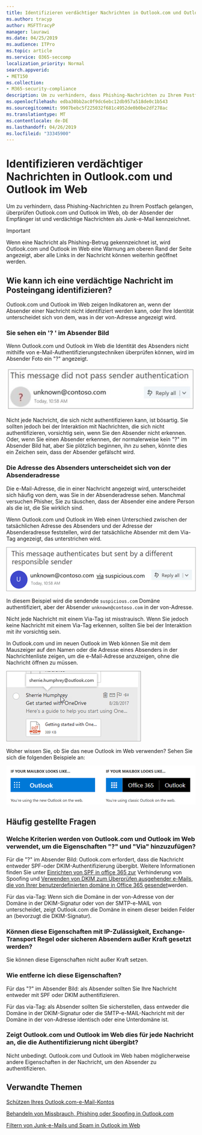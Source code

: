 ```yaml
---
title: Identifizieren verdächtiger Nachrichten in Outlook.com und Outlook im Web
ms.author: tracyp
author: MSFTTracyP
manager: laurawi
ms.date: 04/25/2019
ms.audience: ITPro
ms.topic: article
ms.service: O365-seccomp
localization_priority: Normal
search.appverid:
- MET150
ms.collection:
- M365-security-compliance
description: Um zu verhindern, dass Phishing-Nachrichten zu Ihrem Postfach gelangen, überprüfen Outlook.com und Outlook im Web, ob der Absender der Empfänger ist und verdächtige Nachrichten als Junk-e-Mail kennzeichnet.
ms.openlocfilehash: edba30bb2ac0f9dc6ebc12db957a518de0c1b543
ms.sourcegitcommit: 9907bebc5f225032f681c4952de0b0be2df278ac
ms.translationtype: MT
ms.contentlocale: de-DE
ms.lasthandoff: 04/26/2019
ms.locfileid: "33345900"
---
```

# <a name="identify-suspicious-messages-in-outlookcom-and-outlook-on-the-web"></a>Identifizieren verdächtiger Nachrichten in Outlook.com und Outlook im Web

Um zu verhindern, dass Phishing-Nachrichten zu Ihrem Postfach gelangen, überprüfen Outlook.com und Outlook im Web, ob der Absender der Empfänger ist und verdächtige Nachrichten als Junk-e-Mail kennzeichnet.

> [!IMPORTANT]
> Wenn eine Nachricht als Phishing-Betrug gekennzeichnet ist, wird Outlook.com und Outlook im Web eine Warnung am oberen Rand der Seite angezeigt, aber alle Links in der Nachricht können weiterhin geöffnet werden.

## <a name="how-can-i-identify-a-suspicious-message-in-my-inbox"></a>Wie kann ich eine verdächtige Nachricht im Posteingang identifizieren?

Outlook.com und Outlook im Web zeigen Indikatoren an, wenn der Absender einer Nachricht nicht identifiziert werden kann, oder Ihre Identität unterscheidet sich von dem, was in der von-Adresse angezeigt wird.

### <a name="you-see-a--in-the-sender-image"></a>Sie sehen ein '? ' im Absender Bild

Wenn Outlook.com und Outlook im Web die Identität des Absenders nicht mithilfe von e-Mail-Authentifizierungstechniken überprüfen können, wird im Absender Foto ein "?" angezeigt.

![Nachricht wurde nicht erfolgreich überprüft](media/message-did-not-pass-verification.jpg)

Nicht jede Nachricht, die sich nicht authentifizieren kann, ist bösartig. Sie sollten jedoch bei der Interaktion mit Nachrichten, die sich nicht authentifizieren, vorsichtig sein, wenn Sie den Absender nicht erkennen. Oder, wenn Sie einen Absender erkennen, der normalerweise kein "?" im Absender Bild hat, aber Sie plötzlich beginnen, ihn zu sehen, könnte dies ein Zeichen sein, dass der Absender gefälscht wird.

### <a name="the-senders-address-is-different-than-what-appears-in-the-from-address"></a>Die Adresse des Absenders unterscheidet sich von der Absenderadresse

Die e-Mail-Adresse, die in einer Nachricht angezeigt wird, unterscheidet sich häufig von dem, was Sie in der Absenderadresse sehen. Manchmal versuchen Phisher, Sie zu täuschen, dass der Absender eine andere Person als die ist, die Sie wirklich sind.

Wenn Outlook.com und Outlook im Web einen Unterschied zwischen der tatsächlichen Adresse des Absenders und der Adresse der Absenderadresse feststellen, wird der tatsächliche Absender mit dem Via-Tag angezeigt, das unterstrichen wird.

![nicht überprüfter Absender-Alternativtext](media/unverified-sender-feature1.png)

In diesem Beispiel wird die sendende `suspicious.com` Domäne authentifiziert, aber der Absender `unknown@contoso.com` in der von-Adresse.

Nicht jede Nachricht mit einem Via-Tag ist misstrauisch. Wenn Sie jedoch keine Nachricht mit einem Via-Tag erkennen, sollten Sie bei der Interaktion mit ihr vorsichtig sein.

In Outlook.com und im neuen Outlook im Web können Sie mit dem Mauszeiger auf den Namen oder die Adresse eines Absenders in der Nachrichtenliste zeigen, um die e-Mail-Adresse anzuzeigen, ohne die Nachricht öffnen zu müssen.

![Erste Schritte mit OneDrive](media/get-started-with-onedrive-message.png)

Woher wissen Sie, ob Sie das neue Outlook im Web verwenden? Sehen Sie sich die folgenden Beispiele an:

![Outlook vs Office 365](media/outlook-vs-outlook365.png)

## <a name="frequently-asked-questions"></a>Häufig gestellte Fragen

### <a name="what-criteria-does-outlookcom-and-outlook-on-the-web-use-to-add-the--and-the-via-properties"></a>Welche Kriterien werden von Outlook.com und Outlook im Web verwendet, um die Eigenschaften "?" und "Via" hinzuzufügen?

Für die "?" im Absender Bild: Outlook.com erfordert, dass die Nachricht entweder SPF-oder DKIM-Authentifizierung übergibt. Weitere Informationen finden Sie unter [Einrichten von SPF in office 365 zur](set-up-spf-in-office-365-to-help-prevent-spoofing.md) Verhinderung von Spoofing und [Verwenden von DKIM zum Überprüfen ausgehender e-Mails, die von Ihrer benutzerdefinierten domäne in Office 365 gesendet](use-dkim-to-validate-outbound-email.md)werden.

Für das via-Tag: Wenn sich die Domäne in der von-Adresse von der Domäne in der DKIM-Signatur oder von der SMTP-e-MAIL von unterscheidet, zeigt Outlook.com die Domäne in einem dieser beiden Felder an (bevorzugt die DKIM-Signatur).

### <a name="can-i-override-these-properties-with-ip-allows-exchange-transport-rule-allows-or-safe-senders"></a>Können diese Eigenschaften mit IP-Zulässigkeit, Exchange-Transport Regel oder sicheren Absendern außer Kraft gesetzt werden?

Sie können diese Eigenschaften nicht außer Kraft setzen.

### <a name="how-do-i-remove-these-properties"></a>Wie entferne ich diese Eigenschaften?

Für das "?" im Absender Bild: als Absender sollten Sie Ihre Nachricht entweder mit SPF oder DKIM authentifizieren.

Für das via-Tag: als Absender sollten Sie sicherstellen, dass entweder die Domäne in der DKIM-Signatur oder die SMTP-e-MAIL-Nachricht mit der Domäne in der von-Adresse identisch oder eine Unterdomäne ist.

### <a name="does-outlookcom-and-outlook-on-the-web-show-this-for-every-message-that-doesnt-pass-authentication"></a>Zeigt Outlook.com und Outlook im Web dies für jede Nachricht an, die die Authentifizierung nicht übergibt?

Nicht unbedingt. Outlook.com und Outlook im Web haben möglicherweise andere Eigenschaften in der Nachricht, um den Absender zu authentifizieren.

## <a name="related-topics"></a>Verwandte Themen

[Schützen Ihres Outlook.com-e-Mail-Kontos](https://support.office.com/article/a4f20fc5-4307-4ece-8231-6d4d4bd8a9ba)

[Behandeln von Missbrauch, Phishing oder Spoofing in Outlook.com](https://support.office.com/article/0d882ea5-eedc-4bed-aebc-079ffa1105a3)

[Filtern von Junk-e-Mails und Spam in Outlook im Web](https://support.office.com/article/db786e79-54e2-40cc-904f-d89d57b7f41d)
